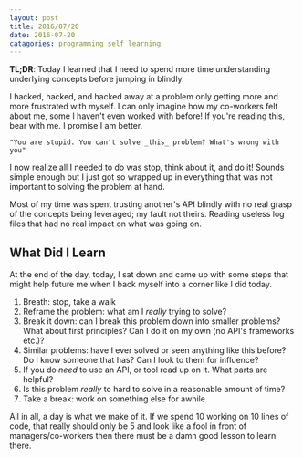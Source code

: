 ```yaml
---
layout: post
title: 2016/07/20
date: 2016-07-20
catagories: programming self learning
---
```


**TL;DR**: Today I learned that I need to spend more time understanding underlying concepts before jumping in blindly.

I hacked, hacked, and hacked away at a problem only getting more and more frustrated with myself. I can only imagine how my co-workers felt about me, some I haven't even worked with before! If you're reading this, bear with me. I promise I am better.   
  
`"You are stupid. You can't solve _this_ problem? What's wrong with you"`  
  
I now realize all I needed to do was stop, think about it, and do it! Sounds simple enough but I just got so wrapped up in everything that was not important to solving the problem at hand.
 
Most of my time was spent trusting another's API blindly with no real grasp of the concepts being leveraged; my fault not theirs. Reading useless log files that had no real impact on what was going on.

## What Did I Learn

At the end of the day, today, I sat down and came up with some steps that might help future me when I back myself into a corner like I did today.

  1. Breath: stop, take a walk
  2. Reframe the problem: what am I *really* trying to solve?
  3. Break it down: can I break this problem down into smaller problems? What about first principles? Can I do it on my own (no API's frameworks etc.)?
  4. Similar problems: have I ever solved or seen anything like this before? Do I know someone that has? Can I look to them for influence?
  5. If you do *need* to use an API, or tool read up on it. What parts are helpful?
  6. Is this problem *really* to hard to solve in a reasonable amount of time?
  7. Take a break: work on something else for awhile

All in all, a day is what we make of it. If we spend 10 working on 10 lines of code, that really should only be 5 and look like a fool in front of managers/co-workers then there must be a damn good lesson to learn there. 

